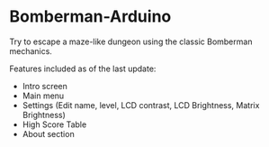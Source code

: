 # Bomberman-Arduino

Try to escape a maze-like dungeon using the classic Bomberman mechanics.

Features included as of the last update:
- Intro screen
- Main menu
- Settings (Edit name, level, LCD contrast, LCD Brightness, Matrix Brightness)
- High Score Table
- About section
